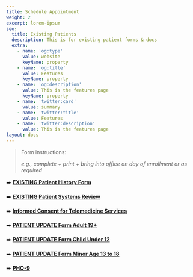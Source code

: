 ```yaml
---
title: Schedule Appointment
weight: 2
excerpt: lorem-ipsum
seo:
  title: Existing Patients
  description: This is for existing patient forms & docs
  extra:
    - name: 'og:type'
      value: website
      keyName: property
    - name: 'og:title'
      value: Features
      keyName: property
    - name: 'og:description'
      value: This is the features page
      keyName: property
    - name: 'twitter:card'
      value: summary
    - name: 'twitter:title'
      value: Features
    - name: 'twitter:description'
      value: This is the features page
layout: docs
---
```

> Form instructions:
>
> *e.g., complete + print + bring into office on day of enrollment or as required*

➡️ [**EXISTING Patient History Form**](https://www.dropbox.com/s/d3d5s2ovbitn2sn/Exisingundefined20History%20Form.pdf?dl=0)

➡️ [**EXISTING Patient Systems Review**](https://www.dropbox.com/s/75kke0zqt17l1qs/Existingundefined20Systems%20Review.pdf?dl=0)

➡️ [**Informed Consent for Telemedicine Services**](https://www.dropbox.com/s/mmf47ogm0z8fihx/Informedundefined20forundefined20Services.pdf?dl=0)

➡️ [**PATIENT UPDATE Form Adult 19+**](https://www.dropbox.com/s/5q7hjdzpkmfbdoa/PATIENTundefined20FORMundefined2019%2B.pdf?dl=0)

➡️ [**PATIENT UPDATE Form Child Under 12**](https://www.dropbox.com/s/hmtmvgf0j7pk6jh/PATIENTundefined20FORMundefined20under%2012.pdf?dl=0)

➡️ [**PATIENT UPDATE Form Minor Age 13 to 18**](https://www.dropbox.com/s/0wpzglbwrr9wtme/PATIENTundefined20FORMundefined20ageundefined20to%2018.pdf?dl=0)

➡️ [**PHQ-9**](https://www.dropbox.com/s/rcr6irclq1e2ceo/PHQ-9.pdf?dl=0)
